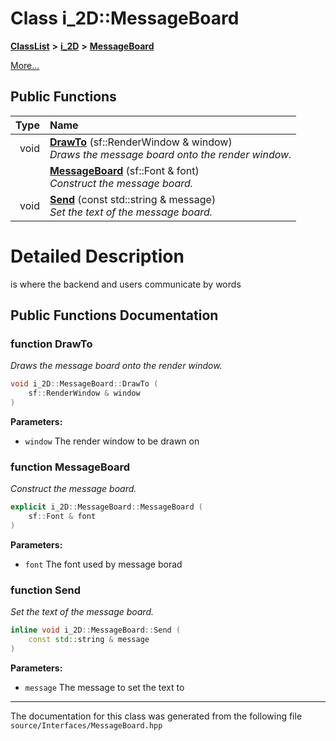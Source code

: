

# Class i\_2D::MessageBoard



[**ClassList**](annotated.md) **>** [**i\_2D**](namespacei__2_d.md) **>** [**MessageBoard**](classi__2_d_1_1_message_board.md)



[More...](#detailed-description)






































## Public Functions

| Type | Name |
| ---: | :--- |
|  void | [**DrawTo**](#function-drawto) (sf::RenderWindow & window) <br>_Draws the message board onto the render window._  |
|   | [**MessageBoard**](#function-messageboard) (sf::Font & font) <br>_Construct the message board._  |
|  void | [**Send**](#function-send) (const std::string & message) <br>_Set the text of the message board._  |




























# Detailed Description


is where the backend and users communicate by words 


    
## Public Functions Documentation




### function DrawTo 

_Draws the message board onto the render window._ 
```C++
void i_2D::MessageBoard::DrawTo (
    sf::RenderWindow & window
) 
```





**Parameters:**


* `window` The render window to be drawn on 




        



### function MessageBoard 

_Construct the message board._ 
```C++
explicit i_2D::MessageBoard::MessageBoard (
    sf::Font & font
) 
```





**Parameters:**


* `font` The font used by message borad 




        



### function Send 

_Set the text of the message board._ 
```C++
inline void i_2D::MessageBoard::Send (
    const std::string & message
) 
```





**Parameters:**


* `message` The message to set the text to 




        

------------------------------
The documentation for this class was generated from the following file `source/Interfaces/MessageBoard.hpp`

